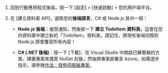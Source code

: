 
1. 回到行動應用程式後端，按一下 [設定] > [快速啟動] > 您的用戶端平台。 

2. 在 [建立資料表 API]，選取您的**後端語言**，C# 或 Node.js 其中一個：

	+ **Node.js 後端**：接受通知，然後按一下 **建立 TodoItem 資料表**。這會在您的資料庫中建立新的「TodoItem」資料表。請記住，將現有後端切換到 Node.js 將會覆寫所有內容！

	+ **C# (.NET 後端)**：按一下 [下載]、在 Visual Studio 中開啟已解壓縮的方案、建置專案來還原 NuGet 封裝，然後將專案部署至 Azure。如需逐步指示，請參閱[作法：發佈伺服器專案](app-service-mobile-dotnet-backend-how-to-use-server-sdk.md#publish-server-project)。

<!---HONumber=AcomDC_0427_2016-->